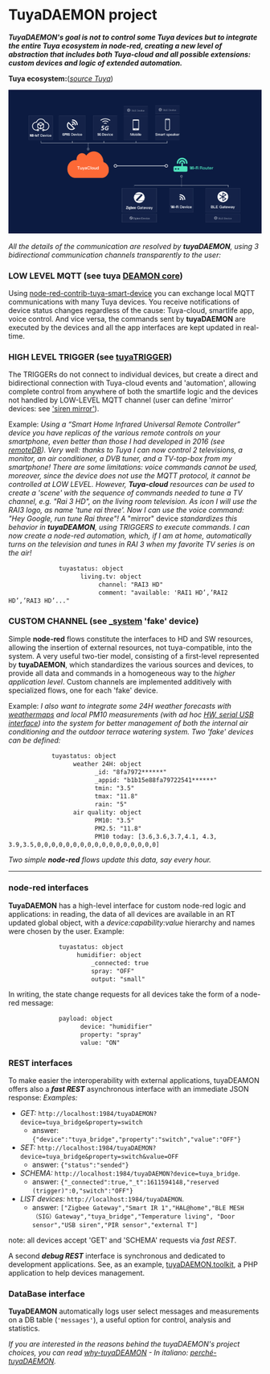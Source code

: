 # TuyaDAEMON project

_**TuyaDAEMON's goal is not to control some Tuya devices but to integrate the entire Tuya ecosystem in node-red, creating a new level of abstraction that includes both Tuya-cloud and all possible extensions: custom devices and logic of extended automation.**_

**Tuya ecosystem:**([_source Tuya_](https://developer.tuya.com/en/docs/iot/open-api/platform-overview/solution-overview))

![](https://github.com/msillano/tuyaDAEMON/blob/main/pics/network_architecture.png)


_All the details of the communication are resolved by **tuyaDAEMON**, using 3 bidirectional communication channels transparently to the user:_

### LOW LEVEL MQTT (see tuya [DEAMON core](./tuyaDAEMON/README.md))

Using [node-red-contrib-tuya-smart-device](https://github.com/vinodsr/node-red-contrib-tuya-smart-device) you can exchange local MQTT communications with many Tuya devices. You receive notifications of device status changes regardless of the cause: Tuya-cloud, smartlife app, voice control. And vice versa, the commands sent by **tuyaDAEMON** are executed by the devices and all the app interfaces are kept updated in real-time. 

### HIGH LEVEL TRIGGER (see [tuyaTRIGGER](./tuyaTRIGGER/README.md))
The TRIGGERs do not connect to individual devices, but create a direct and bidirectional connection with Tuya-cloud events and 'automation', allowing complete control from anywhere of both the smartlife logic and the devices not handled by LOW-LEVEL MQTT channel (user can define 'mirror' devices: see ['siren mirror'](./extra/siren%20mirror/README.md)).

  Example: _Using a “Smart Home Infrared Universal Remote Controller” device you have replicas of the various remote controls on your smartphone, even better than those I had developed in 2016 (see [remoteDB](https://github.com/msillano/remotesDB)). Very well: thanks to Tuya I can now control 2 televisions, a monitor, an air conditioner, a DVB tuner, and a TV-top-box from my smartphone! There are some limitations: voice commands cannot be used, moreover, since the device does not use the MQTT protocol, it cannot be controlled at LOW LEVEL._
  _However, **Tuya-cloud** resources can be used to create a 'scene' with the sequence of commands needed to tune a TV channel, e.g. "Rai 3 HD", on the living room television. As icon I will use the RAI3 logo, as name 'tune rai three'. Now I can use the voice command: "Hey Google, run tune Rai three"!_
  _A_ "mirror" device _standardizes this behavior in **tuyaDEAMON**, using TRIGGERS to execute commands. I can now create a node-red automation, which, if I am at home, automatically turns on the television and tunes in RAI 3 when my favorite TV series is on the air!_
````  
              tuyastatus: object
                    living.tv: object
                         channel: "RAI3 HD"
                         comment: "available: 'RAI1 HD’,’RAI2 HD’,’RAI3 HD’..."
````

### CUSTOM CHANNEL (see [_system](./tuyaDAEMON/README.md) 'fake' device)
Simple **node-red** flows constitute the interfaces to HD and SW resources, allowing the insertion of external resources, not tuya-compatible, into the system. A very useful two-tier model, consisting of a first-level represented by **tuyaDAEMON**, which standardizes the various sources and devices, to provide all data and commands in a homogeneous way to the _higher application level_. Custom channels are implemented additively with specialized flows, one for each 'fake' device.

Example: _I also want to integrate some 24H weather forecasts with [weathermaps](https://openweathermap.org/) and local PM10 measurements (with ad hoc [HW, serial USB interface](https://www.banggood.com/search/pm2.5-pm10-detector-module-dust-sensor-2.8-inch-lcd.html)) into the system for better management of both the internal air conditioning and the outdoor terrace watering system. Two 'fake' devices can be defined:_ 
````
            tuyastatus: object
                  weather 24H: object
                        _id: "8fa7972******"
                        _appid: "b1b15e88fa79722541******"
                        tmin: "3.5"
                        tmax: "11.8"
                        rain: "5"
                  air quality: object
                        PM10: "3.5"
                        PM2.5: "11.8"
                        PM10 today: [3.6,3.6,3.7,4.1, 4.3, 3.9,3.5,0,0,0,0,0,0,0,0,0,0,0,0,0,0,0,0,0]
````

  _Two simple **node-red** flows update this data, say every hour._

----------------------

### node-red interfaces

**TuyaDAEMON** has a high-level interface for custom node-red logic and applications: in reading, the data of all devices are available in an RT updated global object, with a _device:capability:value_ hierarchy and names were chosen by the user.
Example:
````
              tuyastatus: object
                   humidifier: object
                       _connected: true
                       spray: "OFF"
                       output: "small"
````
In writing, the state change requests for all devices take the form of a node-red message:
````
              payload: object
                    device: "humidifier"
                    property: "spray"
                    value: "ON"
````
### REST interfaces

To make easier the interoperability with external applications, tuyaDEAMON offers also a _**fast REST**_ asynchronous interface with an immediate JSON response:
_Examples:_
  - _GET:_ `http://localhost:1984/tuyaDAEMON?device=tuya_bridge&property=switch`
    - answer:`{"device":"tuya_bridge","property":"switch","value":"OFF"}`
 - _SET:_ `http://localhost:1984/tuyaDAEMON?device=tuya_bridge&property=switch&value=OFF`
    - answer: `{"status":"sended"}`
 - _SCHEMA:_ `http://localhost:1984/tuyaDAEMON?device=tuya_bridge`.
    - answer: `{"_connected":true,"_t":1611594148,"reserved (trigger)":0,"switch":"OFF"}`
 - _LIST devices:_ `http://localhost:1984/tuyaDAEMON`.
    - answer: `["Zigbee Gateway","Smart IR 1","HAL@home","BLE MESH（SIG）Gateway","tuya_bridge","Temperature living", "Door sensor","USB siren","PIR sensor","external T"]`

note: all devices accept 'GET' and 'SCHEMA' requests via _fast REST_. 

A second _**debug REST**_ interface is synchronous and dedicated to development applications.
See, as an example, [tuyaDAEMON.toolkit](https://github.com/msillano/tuyaDAEMON/wiki/tuyaDAEMON-toolkit), a PHP application to help devices management.

### DataBase interface

 **TuyaDEAMON** automatically logs user select messages and measurements on a DB table (`'messages'`), a useful option for control, analysis and statistics.
 
_If you are interested in the reasons behind the tuyaDAEMON's project choices, you can read [why-tuyaDEAMON](https://github.com/msillano/tuyaDAEMON/wiki/why-tuyaDAEMON-%3F) - In italiano: [perché-tuyaDAEMON](perché-tuyaDEAMON.pdf)._ 



